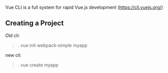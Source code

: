 Vue CLI is a full system for rapid Vue.js development (https://cli.vuejs.org/)

## Creating a Project

Old cli: 
>. vue init webpack-simple myapp

new cli: 
>. vue create myapp

